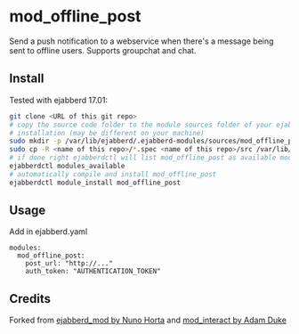 # mod_offline_post

Send a push notification to a webservice when there's a message being sent to offline users.
Supports groupchat and chat.

## Install

Tested with ejabberd 17.01:
```bash
git clone <URL of this git repo>
# copy the source code folder to the module sources folder of your ejabberd
# installation (may be different on your machine)
sudo mkdir -p /var/lib/ejabberd/.ejabberd-modules/sources/mod_offline_post
sudo cp -R <name of this repo>/*.spec <name of this repo>/src /var/lib/ejabberd/.ejabberd-modules/sources/mod_offline_post
# if done right ejabberdctl will list mod_offline_post as available module
ejabberdctl modules_available
# automatically compile and install mod_offline_post
ejabberdctl module_install mod_offline_post
```

## Usage

Add in ejabberd.yaml

~~~
modules:
  mod_offline_post:
    post_url: "http://..."
    auth_token: "AUTHENTICATION_TOKEN"
~~~

## Credits

Forked from [ejabberd_mod by Nuno Horta](https://github.com/nunohorta/ejabberd_mod) and [mod_interact by Adam Duke](https://github.com/adamvduke/mod_interact/)
